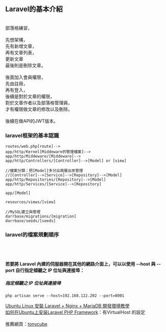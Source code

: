 ## Laravel的基本介紹
<br>
部落格練習，<br>
<br>
先想架構，<br>
先有新增文章，<br>
再有文章列表，<br>
更新文章<br>
最後則是刪除文章。<br>
<br>
後面加入會員權限，<br>
先由註冊，<br>
再有登入，<br>
後續是對於文章的權限，<br>
對於文章作者以及部落格管理員，<br>
才有權限做文章的修改以及刪除。<br>
<br>
後續在做API的JWT版本。<br>

### laravel框架的基本認識

~~~
routes/web.php[route]-->
app/http/Kernel[Middeware的管理檔案]-->
app/http/Middeware/[Middeware]-->
app/http/Controllers/[Controller]-->[Model] or [view]

//檔案分類：把[Model]多分出兩層出來管理
//[Controller]-->[Service]-->[Repository]-->[Model]
app/http/Repositories/[Repository]-->[Model]
app/http/Services/[Service]-->[Repository]

app/[Model]

resources/views/[view]

//MySQL建立與管理
darrbase/migrations/[migration]
darrbase/seeds/[seeds]

~~~

### laravel的檔案規劃順序

<br>
<br>

#### 若要將 Laravel 內建的伺服器開在其他的網路介面上，可以以使用 --host 與 --port 自行指定傾聽之 IP 位址與連接埠：

##### 指定傾聽之 IP 位址與連接埠

~~~
php artisan serve --host=192.168.122.202 --port=8001
~~~

<a href="https://blog.gtwang.org/linux/ubuntu-linux-laravel-nginx-mariadb-installation-tutorial/">Ubuntu Linux 安裝 Laravel + Nginx + MariaDB 開發環境教學</a><br>
<a href="https://www.howtoing.com/install-laravel-php-framework-on-ubuntu">如何在Ubuntu上安装Laravel PHP Framework</a>：有VirtualHost 的設定<br>
<br>
推薦網頁：<a href="https://blog.tonycube.com/">tonycube</a><br>
<a href=""></a><br>
<a href=""></a><br>


